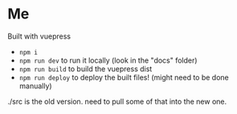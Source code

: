 # Me

Built with vuepress

 - `npm i`
 - `npm run dev` to run it locally (look in the "docs" folder)
 - `npm run build` to build the vuepress dist
 - `npm run deploy` to deploy the built files! (might need to be done manually)

./src is the old version. need to pull some of that into the new one.